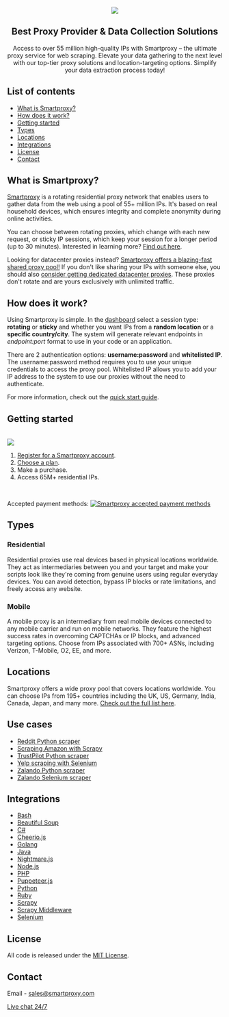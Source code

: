 <p align="center">
<a href="https://dashboard.smartproxy.com/?page=residential-proxies&utm_source=socialorganic&utm_medium=social&utm_campaign=resi_trial_GITHUB"><img src="https://i.imgur.com/opsHIEZ.png"></a>
</p>

<h2 align="center">
  Best Proxy Provider & Data Collection Solutions
</h2>

<p align="center">
Access to over 55 million high-quality IPs with Smartproxy – the ultimate proxy service for web scraping. Elevate your data gathering to the next level with our top-tier proxy solutions and location-targeting options. Simplify your data extraction process today!
</p>

## List of contents

- [What is Smartproxy?](#what-is-smartproxy)
- [How does it work?](#how-does-it-work)
- [Getting started](#getting-started)
- [Types](#types)
- [Locations](#locations)
- [Integrations](#integrations)
- [License](#license)
- [Contact](#contact)
 
## What is Smartproxy?
[Smartproxy](https://smartproxy.com/) is a rotating residential proxy network that enables users to gather data from the web using a pool of 55+ million IPs. It's based on real household devices, which ensures integrity and complete anonymity during online activities.

You can choose between rotating proxies, which change with each new request, or sticky IP sessions, which keep your session for a longer period (up to 30 minutes). Interested in learning more? [Find out here](https://smartproxy.com/questions/how-does-it-work?utm_source=github&utm_medium=referral&utm_campaign=repository&utm_content=hyperlink).

Looking for datacenter proxies instead? [Smartproxy offers a blazing-fast shared proxy pool!](https://smartproxy.com/proxies/shared-proxies?utm_source=github&utm_medium=referral&utm_campaign=repository&utm_content=hyperlink)
If you don't like sharing your IPs with someone else, you should also [consider getting dedicated datacenter proxies](https://smartproxy.com/proxies/dedicated-datacenter-proxies?utm_source=github&utm_medium=referral&utm_campaign=repository&utm_content=hyperlink). These proxies don't rotate and are yours exclusively with unlimited traffic.

## How does it work?

Using Smartproxy is simple. In the [dashboard](https://dashboard.smartproxy.com/residential-proxies/proxy-setup) select a session type: **rotating** or **sticky** and whether you want IPs from a **random location** or a **specific country/city**. The system will generate relevant endpoints in *endpoint:port* format to use in your code or an application.

There are 2 authentication options: **username:password** and **whitelisted IP**. The username:password method requires you to use your unique credentials to access the proxy pool. Whitelisted IP allows you to add your IP address to the system to use our proxies without the need to authenticate. 
  
For more information, check out the [quick start guide](https://smartproxy.com/smartproxy-quick-start-guide?utm_source=github&utm_medium=referral&utm_campaign=repository&utm_content=hyperlink).

## Getting started
<br>[<img src="https://i.imgur.com/V2NhawG.png">](https://dashboard.smartproxy.com/register?utm_source=github&utm_medium=referral&utm_campaign=repository&utm_content=image)
 1. [Register for a Smartproxy account](https://dashboard.smartproxy.com/register?coupon=SMARTHUB20&utm_source=github&utm_medium=referral&utm_campaign=repository&utm_content=hyperlink).
 2. [Choose a plan](https://smartproxy.com/proxies/residential-proxies/pricing?utm_source=github&utm_medium=referral&utm_campaign=repository&utm_content=hyperlink).
 3. Make a purchase.
 4. Access 65M+ residential IPs.
<br>

Accepted payment methods:
[<img src="https://i.ibb.co/cY4Xqm0/github-payments.png" alt="Smartproxy accepted payment methods">](https://smartproxy.com/proxies/residential-proxies/pricing?utm_source=github&utm_medium=referral&utm_campaign=repository&utm_content=hyperlink)
## Types
### Residential
Residential proxies use real devices based in physical locations worldwide. They act as intermediaries between you and your target and make your scripts look like they're coming from genuine users using regular everyday devices. You can avoid detection, bypass IP blocks or rate limitations, and freely access any website.

### Mobile
A mobile proxy is an intermediary from real mobile devices connected to any mobile carrier and run on mobile networks. They feature the highest success rates in overcoming CAPTCHAs or IP blocks, and advanced targeting options. Choose from IPs associated with 700+ ASNs, including Verizon, T-Mobile, O2, EE, and more.

## Locations
Smartproxy offers a wide proxy pool that covers locations worldwide. You can choose IPs from 195+ countries including the UK, US, Germany, India, Canada, Japan, and many more. [Check out the full list here](https://smartproxy.com/proxies/list).


## Use cases
- [Reddit Python scraper](https://github.com/Smartproxy/reddit-python-scraper)
- [Scraping Amazon with Scrapy](https://github.com/Smartproxy/python-scrapy-amazon)
- [TrustPilot Python scraper](https://github.com/Smartproxy/trustpilot_python_scraper)
- [Yelp scraping with Selenium](https://github.com/Smartproxy/yelp-selenium-scraper)
- [Zalando Python scraper](https://github.com/Smartproxy/zalando_python_scraper)
- [Zalando Selenium scraper](https://github.com/Smartproxy/zalando_selenium_scraper)

## Integrations

- [Bash](https://github.com/Smartproxy/Smartproxy/tree/master/shell)
- [Beautiful Soup](https://github.com/Smartproxy/BeautifulSoup)
- [C#](https://github.com/Smartproxy/Smartproxy/tree/master/csharp)
- [Cheerio.js](https://github.com/Smartproxy/Cheerio)
- [Golang](https://github.com/Smartproxy/Smartproxy/tree/master/golang)
- [Java](https://github.com/Smartproxy/Smartproxy/tree/master/java)
- [Nightmare.js](https://github.com/Smartproxy/Nightmare)
- [Node.js](https://github.com/Smartproxy/Smartproxy/tree/master/nodejs)
- [PHP](https://github.com/Smartproxy/Smartproxy/tree/master/php)
- [Puppeteer.js](https://github.com/Smartproxy/Puppeteer)
- [Python](https://github.com/Smartproxy/Smartproxy/tree/master/python)
- [Ruby](https://github.com/Smartproxy/Smartproxy/tree/master/ruby)
- [Scrapy](https://github.com/Smartproxy/Scrapy)
- [Scrapy Middleware](https://github.com/Smartproxy/Scrapy-Middleware)
- [Selenium](https://github.com/Smartproxy/Selenium)


## License

All code is released under the [MIT License](https://github.com/Smartproxy/Smartproxy/blob/master/LICENSE).

## Contact
Email - sales@smartproxy.com

<a href="https://direct.lc.chat/12092754/">Live chat 24/7</a>
